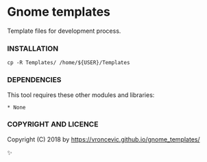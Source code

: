 # Gnome templates
Template files for development process.

### INSTALLATION

```
cp -R Templates/ /home/${USER}/Templates
```

### DEPENDENCIES


This tool requires these other modules and libraries:

    * None

### COPYRIGHT AND LICENCE

Copyright (C) 2018 by https://vroncevic.github.io/gnome_templates/

:sparkles:

